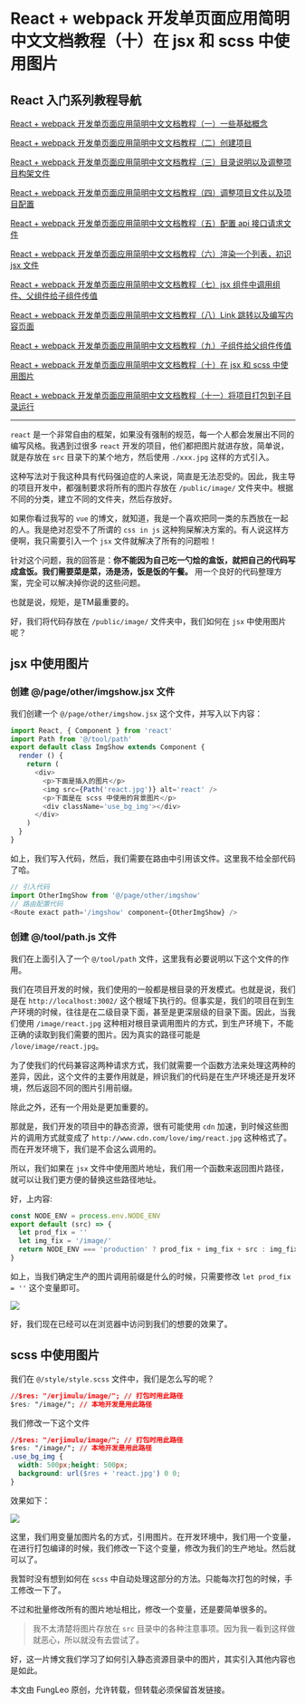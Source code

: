 # React + webpack 开发单页面应用简明中文文档教程（十）在 jsx 和 scss 中使用图片

## React 入门系列教程导航

[React + webpack 开发单页面应用简明中文文档教程（一）一些基础概念](http://blog.csdn.net/fungleo/article/details/80841159)

[React + webpack 开发单页面应用简明中文文档教程（二）创建项目](http://blog.csdn.net/fungleo/article/details/80841181)

[React + webpack 开发单页面应用简明中文文档教程（三）目录说明以及调整项目构架文件](http://blog.csdn.net/fungleo/article/details/80841200)

[React + webpack 开发单页面应用简明中文文档教程（四）调整项目文件以及项目配置](http://blog.csdn.net/fungleo/article/details/80841220)

[React + webpack 开发单页面应用简明中文文档教程（五）配置 api 接口请求文件](http://blog.csdn.net/fungleo/article/details/80841241)

[React + webpack 开发单页面应用简明中文文档教程（六）渲染一个列表，初识 jsx 文件](http://blog.csdn.net/fungleo/article/details/80841255)

[React + webpack 开发单页面应用简明中文文档教程（七）jsx 组件中调用组件、父组件给子组件传值](http://blog.csdn.net/fungleo/article/details/80841263)

[React + webpack 开发单页面应用简明中文文档教程（八）Link 跳转以及编写内容页面](http://blog.csdn.net/fungleo/article/details/80841274)

[React + webpack 开发单页面应用简明中文文档教程（九）子组件给父组件传值](http://blog.csdn.net/fungleo/article/details/80841290)

[React + webpack 开发单页面应用简明中文文档教程（十）在 jsx 和 scss 中使用图片](http://blog.csdn.net/fungleo/article/details/80841296)

[React + webpack 开发单页面应用简明中文文档教程（十一）将项目打包到子目录运行](http://blog.csdn.net/fungleo/article/details/80841308)

****

`react` 是一个非常自由的框架，如果没有强制的规范，每一个人都会发展出不同的编写风格。我遇到过很多 `react` 开发的项目，他们都把图片就进存放，简单说，就是存放在 `src` 目录下的某个地方，然后使用 `./xxx.jpg` 这样的方式引入。

这种写法对于我这种具有代码强迫症的人来说，简直是无法忍受的。因此，我主导的项目开发中，都强制要求将所有的图片存放在 `/public/image/` 文件夹中。根据不同的分类，建立不同的文件夹，然后存放好。

如果你看过我写的 `vue` 的博文，就知道，我是一个喜欢把同一类的东西放在一起的人。我是绝对忍受不了所谓的 `css in js` 这种狗屎解决方案的。有人说这样方便啊，我只需要引入一个 `jsx` 文件就解决了所有的问题啦！

针对这个问题，我的回答是：**你不能因为自己吃一勺烩的盒饭，就把自己的代码写成盒饭。我们需要菜是菜，汤是汤，饭是饭的午餐。** 用一个良好的代码整理方案，完全可以解决掉你说的这些问题。

也就是说，规矩，是TM最重要的。

好，我们将代码存放在 `/public/image/` 文件夹中，我们如何在 `jsx` 中使用图片呢？

## jsx 中使用图片

### 创建 @/page/other/imgshow.jsx 文件

我们创建一个 `@/page/other/imgshow.jsx` 这个文件，并写入以下内容：

```js
import React, { Component } from 'react'
import Path from '@/tool/path'
export default class ImgShow extends Component {
  render () {
    return (
      <div>
        <p>下面是插入的图片</p>
        <img src={Path('react.jpg')} alt='react' />
        <p>下面是在 scss 中使用的背景图片</p>
        <div className='use_bg_img'></div>
      </div>
    )
  }
}
```

如上，我们写入代码，然后，我们需要在路由中引用该文件。这里我不给全部代码了哈。

```js
// 引入代码
import OtherImgShow from '@/page/other/imgshow'
// 路由配置代码
<Route exact path='/imgshow' component={OtherImgShow} />
```

### 创建 @/tool/path.js 文件

我们在上面引入了一个 `@/tool/path` 文件，这里我有必要说明以下这个文件的作用。

我们在项目开发的时候，我们使用的一般都是根目录的开发模式。也就是说，我们是在 `http://localhost:3002/` 这个根域下执行的。但事实是，我们的项目在到生产环境的时候，往往是在二级目录下面，甚至是更深层级的目录下面。因此，当我们使用 `/image/react.jpg` 这种相对根目录调用图片的方式，到生产环境下，不能正确的读取到我们需要的图片。因为真实的路径可能是 `/love/image/react.jpg`。

为了使我们的代码兼容这两种请求方式，我们就需要一个函数方法来处理这两种的差异，因此，这个文件的主要作用就是，辨识我们的代码是在生产环境还是开发环境，然后返回不同的图片引用前缀。

除此之外，还有一个用处是更加重要的。

那就是，我们开发的项目中的静态资源，很有可能使用 `cdn` 加速，到时候这些图片的调用方式就变成了 `http://www.cdn.com/love/img/react.jpg` 这种格式了。而在开发环境下，我们是不会这么调用的。

所以，我们如果在 `jsx` 文件中使用图片地址，我们用一个函数来返回图片路径，就可以让我们更方便的替换这些路径地址。

好，上内容:

```js
const NODE_ENV = process.env.NODE_ENV
export default (src) => {
  let prod_fix = ''
  let img_fix = '/image/'
  return NODE_ENV === 'production' ? prod_fix + img_fix + src : img_fix + src
}
```

如上，当我们确定生产的图片调用前缀是什么的时候，只需要修改 `let prod_fix = ''` 这个变量即可。

![](https://raw.githubusercontent.com/fengcms/articles/master/image/83/0bb9ef49607973ee04b8f8b7a57cb0.jpg)

好，我们现在已经可以在浏览器中访问到我们的想要的效果了。

## scss 中使用图片

我们在 `@/style/style.scss` 文件中，我们是怎么写的呢？

```css
//$res: "/erjimulu/image/"; // 打包时用此路径
$res: "/image/"; // 本地开发是用此路径
```

我们修改一下这个文件

```css
//$res: "/erjimulu/image/"; // 打包时用此路径
$res: "/image/"; // 本地开发是用此路径
.use_bg_img {
  width: 500px;height: 500px;
  background: url($res + 'react.jpg') 0 0;
}
```

效果如下：

![](https://raw.githubusercontent.com/fengcms/articles/master/image/b9/c5fb0b4b73a6aae717528cd6190e5d.jpg)

这里，我们用变量加图片名的方式，引用图片。在开发环境中，我们用一个变量，在进行打包编译的时候，我们修改一下这个变量，修改为我们的生产地址。然后就可以了。

我暂时没有想到如何在 `scss` 中自动处理这部分的方法。只能每次打包的时候，手工修改一下了。

不过和批量修改所有的图片地址相比，修改一个变量，还是要简单很多的。

> 我不太清楚将图片存放在 `src` 目录中的各种注意事项。因为我一看到这样做就恶心，所以就没有去尝试了。

好，这一片博文我们学习了如何引入静态资源目录中的图片，其实引入其他内容也是如此。

本文由 FungLeo 原创，允许转载，但转载必须保留首发链接。


